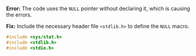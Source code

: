 **Error:** The code uses the `NULL` pointer without declaring it, which is causing the errors.

**Fix:** Include the necessary header file `<stdlib.h>` to define the `NULL` macro.

```c
#include <sys/stat.h>
#include <stdlib.h>
#include <stdio.h>
```
